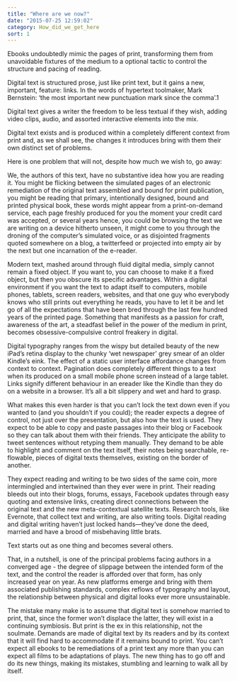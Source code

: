 ```yaml
---
title: "Where are we now?"
date: "2015-07-25 12:59:02"
category: How_did_we_get_here
sort: 1
---
```


Ebooks undoubtedly mimic the pages of print, transforming them from
unavoidable fixtures of the medium to a optional tactic to control the
structure and pacing of reading.

Digital text is structured prose, just like print text, but it gains a
new, important, feature: links. In the words of hypertext toolmaker,
Mark Bernstein: ‘the most important new punctuation mark since the
comma’.1

Digital text gives a writer the freedom to be less textual if they wish,
adding video clips, audio, and assorted interactive elements into the
mix.

Digital text exists and is produced within a completely different
context from print and, as we shall see, the changes it introduces bring
with them their own distinct set of problems.

Here is one problem that will not, despite how much we wish to, go away:

We, the authors of this text, have no substantive idea how you are
reading it. You might be flicking between the simulated pages of an
electronic remediation of the original text assembled and bound for
print publication, you might be reading that primary, intentionally
designed, bound and printed physical book, these words might appear from
a print-on-demand service, each page freshly produced for you the moment
your credit card was accepted, or several years hence, you could be
browsing the text we are writing on a device hitherto unseen, it might
come to you through the droning of the computer’s simulated voice, or as
disjointed fragments quoted somewhere on a blog, a twitterfeed or
projected into empty air by the next but one incarnation of the
e-reader.

Modern text, mashed around through fluid digital media, simply cannot
remain a fixed object. If you want to, you can choose to make it a fixed
object, but then you obscure its specific advantages. Within a digital
environment if you want the text to adapt itself to computers, mobile
phones, tablets, screen readers, websites, and that one guy who
everybody knows who still prints out everything he reads, you have to
let it be and let go of all the expectations that have been bred through
the last few hundred years of the printed page. Something that manifests
as a passion for craft, awareness of the art, a steadfast belief in the
power of the medium in print, becomes obsessive-compulsive control
freakery in digital.

Digital typography ranges from the wispy but detailed beauty of the new
iPad’s retina display to the chunky ‘wet newspaper’ grey smear of an
older Kindle’s eink. The effect of a static user interface affordance
changes from context to context. Pagination does completely different
things to a text when its produced on a small mobile phone screen
instead of a large tablet. Links signify different behaviour in an
ereader like the Kindle than they do on a website in a browser. It’s all
a bit slippery and wet and hard to grasp.

What makes this even harder is that you can’t lock the text down even if
you wanted to (and you shouldn’t if you could); the reader expects a
degree of control, not just over the presentation, but also how the text
is used. They expect to be able to copy and paste passages into their
blog or Facebook so they can talk about them with their friends. They
anticipate the ability to tweet sentences without retyping them
manually. They demand to be able to highlight and comment on the text
itself, their notes being searchable, re-flowable, pieces of digital
texts themselves, existing on the border of another.

They expect reading and writing to be two sides of the same coin, more
intermingled and intertwined than they ever were in print. Their reading
bleeds out into their blogs, forums, essays, Facebook updates through
easy quoting and extensive links, creating direct connections between
the original text and the new meta-contextual satellite texts. Research
tools, like Evernote, that collect text and writing, are also writing
tools. Digital reading and digital writing haven’t just locked
hands—they’ve done the deed, married and have a brood of misbehaving
little brats.

Text starts out as one thing and becomes several others.

That, in a nutshell, is one of the principal problems facing authors in
a converged age - the degree of slippage between the intended form of
the text, and the control the reader is afforded over that form, has
only increased year on year. As new platforms emerge and bring with them
associated publishing standards, complex reflows of typography and
layout, the relationship between physical and digital looks ever more
unsustainable.

The mistake many make is to assume that digital text is somehow married
to print, that, since the former won’t displace the latter, they will
exist in a continuing symbiosis. But print is the ex in this
relationship, not the soulmate. Demands are made of digital text by its
readers and by its context that it will find hard to accommodate if it
remains bound to print. You can’t expect all ebooks to be remediations
of a print text any more than you can expect all films to be adaptations
of plays. The new thing has to go off and do its new things, making its
mistakes, stumbling and learning to walk all by itself.
